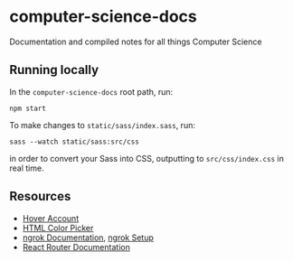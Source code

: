 # computer-science-docs

Documentation and compiled notes for all things Computer Science

## Running locally

In the `computer-science-docs` root path, run:

```
npm start
```

To make changes to `static/sass/index.sass`, run:

```
sass --watch static/sass:src/css
```

in order to convert your Sass into CSS, outputting to `src/css/index.css` in real time.

## Resources

- [Hover Account](https://www.hover.com/control_panel/domain/yunashin.me)
- [HTML Color Picker](https://htmlcolorcodes.com/color-picker/)
- [ngrok Documentation](https://ngrok.com/docs), [ngrok Setup](https://dashboard.ngrok.com/get-started/setup)
- [React Router Documentation](https://reactrouter.com/web/api/Switch)
